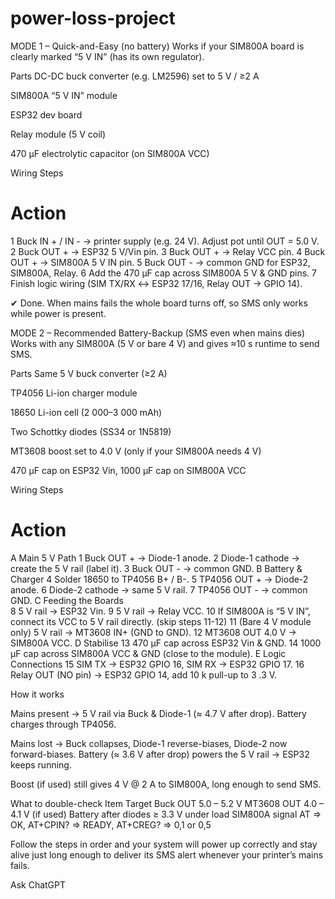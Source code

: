 # power-loss-project

MODE 1 – Quick-and-Easy (no battery)
Works if your SIM800A board is clearly marked “5 V IN” (has its own regulator).

Parts
DC-DC buck converter (e.g. LM2596) set to 5 V / ≥2 A

SIM800A “5 V IN” module

ESP32 dev board

Relay module (5 V coil)

470 µF electrolytic capacitor (on SIM800A VCC)

Wiring Steps
#	Action
1	Buck IN + / IN - → printer supply (e.g. 24 V). Adjust pot until OUT = 5.0 V.
2	Buck OUT + → ESP32 5 V/Vin pin.
3	Buck OUT + → Relay VCC pin.
4	Buck OUT + → SIM800A 5 V IN pin.
5	Buck OUT - → common GND for ESP32, SIM800A, Relay.
6	Add the 470 µF cap across SIM800A 5 V & GND pins.
7	Finish logic wiring (SIM TX/RX ↔ ESP32 17/16, Relay OUT → GPIO 14).

✔ Done. When mains fails the whole board turns off, so SMS only works while power is present.

MODE 2 – Recommended Battery-Backup (SMS even when mains dies)
Works with any SIM800A (5 V or bare 4 V) and gives ≈10 s runtime to send SMS.

Parts
Same 5 V buck converter (≥2 A)

TP4056 Li-ion charger module

18650 Li-ion cell (2 000–3 000 mAh)

Two Schottky diodes (SS34 or 1N5819)

MT3608 boost set to 4.0 V (only if your SIM800A needs 4 V)

470 µF cap on ESP32 Vin, 1000 µF cap on SIM800A VCC

Wiring Steps
#	Action
A Main 5 V Path	
1	Buck OUT + → Diode-1 anode.
2	Diode-1 cathode → create the 5 V rail (label it).
3	Buck OUT - → common GND.
B Battery & Charger	
4	Solder 18650 to TP4056 B+ / B-.
5	TP4056 OUT + → Diode-2 anode.
6	Diode-2 cathode → same 5 V rail.
7	TP4056 OUT - → common GND.
C Feeding the Boards	
8	5 V rail → ESP32 Vin.
9	5 V rail → Relay VCC.
10	If SIM800A is “5 V IN”, connect its VCC to 5 V rail directly. (skip steps 11-12)
11	(Bare 4 V module only) 5 V rail → MT3608 IN+ (GND to GND).
12	MT3608 OUT 4.0 V → SIM800A VCC.
D Stabilise	
13	470 µF cap across ESP32 Vin & GND.
14	1000 µF cap across SIM800A VCC & GND (close to the module).
E Logic Connections	
15	SIM TX → ESP32 GPIO 16, SIM RX → ESP32 GPIO 17.
16	Relay OUT (NO pin) → ESP32 GPIO 14, add 10 k pull-up to 3 .3 V.

How it works

Mains present → 5 V rail via Buck & Diode-1 (≈ 4.7 V after drop). Battery charges through TP4056.

Mains lost → Buck collapses, Diode-1 reverse-biases, Diode-2 now forward-biases. Battery (≈ 3.6 V after drop) powers the 5 V rail → ESP32 keeps running.

Boost (if used) still gives 4 V @ 2 A to SIM800A, long enough to send SMS.

What to double-check
Item	Target
Buck OUT	5.0 – 5.2 V
MT3608 OUT	4.0 – 4.1 V (if used)
Battery after diodes	≥ 3.3 V under load
SIM800A signal	AT ⇒ OK, AT+CPIN? ⇒ READY, AT+CREG? ⇒ 0,1 or 0,5

Follow the steps in order and your system will power up correctly and stay alive just long enough to deliver its SMS alert whenever your printer’s mains fails.







Ask ChatGPT
